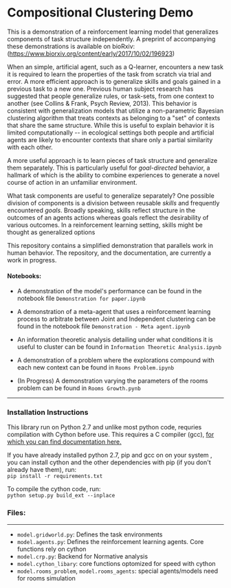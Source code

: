 # Compositional Clustering Demo

This is a demonstration of a reinforcement learning model that
generalizes components of task structure independently.  A preprint of 
accompanying these demonstrations is available on bioRxiv: (https://www.biorxiv.org/content/early/2017/10/02/196923)
  
When an simple, artificial agent, such as a Q-learner, encounters a new
task it is required to learn the properties of the task from scratch
via trial and error. A more efficient approach is to generalize 
skills and goals gained in a previous task to a new one. Previous human
subject research has suggested that people generalize rules, or 
task-sets, from one context to another (see Collins & Frank, Psych 
Review, 2013). This behavior is consistent with generalization models
that utilize a non-parametric Bayesian clustering algorithm that 
treats contexts as belonging to a "set" of contexts that share the 
same structure. While this is useful to explain behavior it is limited 
computationally -- in ecological settings both people and artificial
agents are likely to encounter contexts that share only a partial similarity 
with each other.

A more useful approach is to learn pieces of task structure and
generalize them separately. This is particularly useful for
*goal-directed* behavior, a hallmark of which is the ability to combine experiences to 
generate a novel course of action in an unfamiliar environment.

What task components are useful to generalize separately? One possible
division of components is a division between reusable *skills* and 
frequently encountered *goals*. Broadly speaking, skills reflect 
structure in the outcomes of an agents actions whereas goals reflect 
the desirability of various outcomes. In a reinforcement learning 
setting, skills might be thought as generalized options


This repository contains a simplified demonstration that parallels 
 work in human behavior. The repository, and the documentation, are
 currently a work in progress.

#### Notebooks:
* A demonstration of the model's performance can be found in the 
notebook file `Demonstration for paper.ipynb`

* A demonstration of a meta-agent that uses a reinforcement learning 
process to arbitrate between Joint and Independent clustering can be
found in the notebook file `Demonstration - Meta agent.ipynb`

* An information theoretic analysis detailing under what conditions
 it is useful to cluster can be found in `Information Theoretic Analysis.ipynb`


* A demonstration of a problem where the explorations compound
with each new context can be found in `Rooms Problem.ipynb`

* (In Progress) A demonstration varying the parameters of the rooms problem
can be found in `Rooms Growth.pynb`


___


### Installation Instructions

This library run on Python 2.7 and unlike most python code, requries
 compilation with Cython before use. This requires a C compiler (gcc), 
 [for which you can find documentation here.](
 http://cython.readthedocs.io/en/latest/src/quickstart/install.html)  
 
 If you have already installed python 2.7, pip and gcc on on your system
 , you can install cython and the other dependencies with 
 pip (if you don't already have them), run:  
 ```pip install -r requirements.txt ```

 To compile the cython code, run:  
 ```python setup.py build_ext --inplace```  
  
### Files:
---
* `model.gridworld.py`: Defines the task environments
* `model.agents.py`: Defines the reinforcement learning agents. Core functions 
    rely on cython
* `model.crp.py`: Backend for Normative analysis
* `model.cython_libary`: core functions optomized for speed with cython
* `model.rooms_problem`, `model.rooms_agents`: special agents/models need for rooms simulation